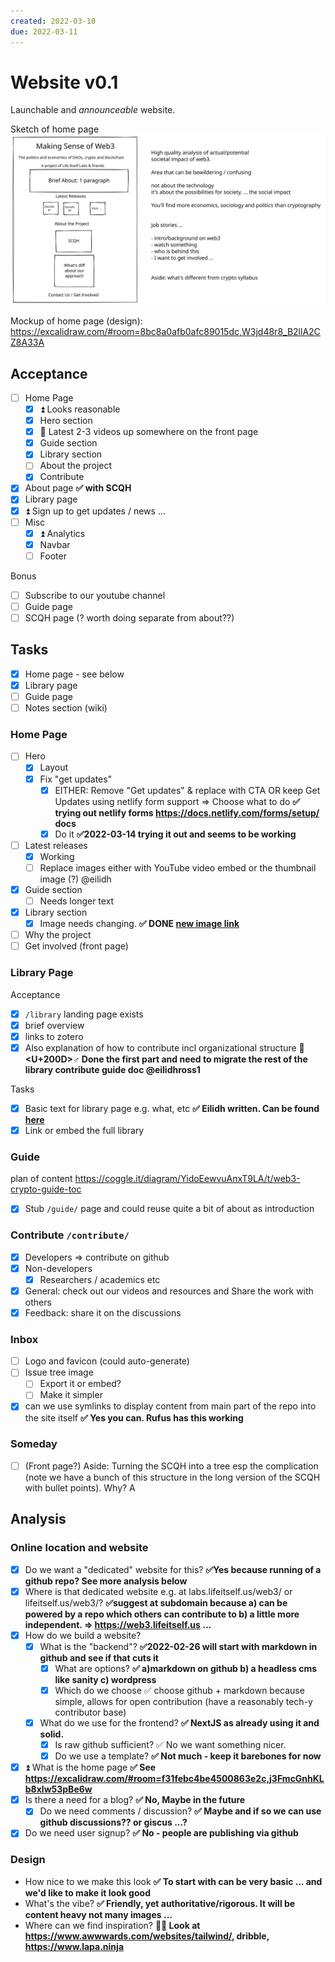 ```yaml
---
created: 2022-03-10
due: 2022-03-11
---
```


# Website v0.1

Launchable and *announceable* website.

Sketch of home page
![website-homepage-v0.1-2022-02-23.excalidraw](../../excalidraw/website-homepage-v0.1-2022-02-23.excalidraw.svg)

Mockup of home page (design): https://excalidraw.com/#room=8bc8a0afb0afc89015dc,W3jd48r8_B2llA2CZ8A33A

## Acceptance

* [ ] Home Page
  * [x] ⏫ Looks reasonable
  * [x] Hero section
  * [x] 🔼 Latest 2-3 videos up somewhere on the front page
  * [x] Guide section
  * [x] Library section
  * [ ] About the project
  * [x] Contribute
* [x] About page **✅ with SCQH**
* [x] Library page
* [x] ⏫ Sign up to get updates / news …
* [ ] Misc
  * [x] ⏫ Analytics
  * [x] Navbar
  * [ ] Footer

Bonus

* [ ] Subscribe to our youtube channel
* [ ] Guide page
* [ ] SCQH page (? worth doing separate from about??)

## Tasks

* [x] Home page - see below
* [x] Library page
* [ ] Guide page
* [ ] Notes section (wiki)

### Home Page

* [ ] Hero
  * [x] Layout
  * [x] Fix "get updates"
    * [x] EITHER: Remove "Get updates" & replace with CTA OR keep Get Updates using netlify form support => Choose what to do **✅ trying out netlify forms https://docs.netlify.com/forms/setup/ docs**
    * [x] Do it **✅2022-03-14 trying it out and seems to be working**
* [ ] Latest releases
  * [x] Working
  * [ ] Replace images either with YouTube video embed or the thumbnail image (?) @eilidh
* [x] Guide section
  * [ ] Needs longer text
* [x] Library section
  * [x] Image needs changing. **✅ DONE [new image link](https://res.cloudinary.com/ds7qslkd0/image/upload/v1646739680/Web3/undraw_bibliophile_re_xarc_ssxnqe.svg )**
* [ ] Why the project
* [ ] Get involved (front page)

### Library Page

Acceptance

* [x] `/library` landing page exists
* [x] brief overview
* [x] links to zotero
* [x] Also explanation of how to contribute incl organizational structure **🏃<U+200D>♂️ Done the first part and need to migrate the rest of the library contribute guide doc @eilidhross1**

Tasks

* [x] Basic text for library page e.g. what, etc **✅ Eilidh written. Can be found [here](https://docs.google.com/document/d/1CtQ5KsdicM_d4oI-Px7DZRls6OwxeBozVO3vgiXw7m8/edit#)**
* [x] Link or embed the full library

### Guide

plan of content https://coggle.it/diagram/YidoEewvuAnxT9LA/t/web3-crypto-guide-toc

* [x] Stub `/guide/` page and could reuse quite a bit of about as introduction

### Contribute `/contribute/`

* [x] Developers => contribute on github
* [x] Non-developers
  * [x] Researchers / academics etc
* [x] General: check out our videos and resources and Share the work with others
* [x] Feedback: share it on the discussions

### Inbox

* [ ] Logo and favicon (could auto-generate)
* [ ] Issue tree image
  * [ ] Export it or embed?
  * [ ] Make it simpler
* [x] can we use symlinks to display content from main part of the repo into the site itself **✅ Yes you can. Rufus has this working**

### Someday

* [ ] (Front page?) Aside: Turning the SCQH into a tree esp the complication (note we have a bunch of this structure in the long version of the SCQH with bullet points). Why? A

## Analysis

### Online location and website

* [x] Do we want a "dedicated" website for this? **✅Yes because running of a github repo? See more analysis below**
* [x] Where is that dedicated website e.g. at labs.lifeitself.us/web3/ or lifeitself.us/web3/? **✅suggest at subdomain because a) can be powered by a repo which others can contribute to b) a little more independent. => https://web3.lifeitself.us ...**
* [x] How do we build a website?
  * [x] What is the "backend"? **✅2022-02-26 will start with markdown in github and see if that cuts it**
    * [x] What are options? **✅ a)markdown on github b) a headless cms like sanity c) wordpress**
    * [x] Which do we choose ✅ choose github + markdown because simple, allows for open contribution (have a reasonably tech-y contributor base)
  * [x] What do we use for the frontend? **✅ NextJS as already using it and solid.**
    * [x] Is raw github sufficient? ✅ No we want something nicer.
    * [x] Do we use a template? **✅ Not much - keep it barebones for now**
* [x] ⏫ What is the home page **✅ See https://excalidraw.com/#room=f31febc4be4500863e2c,j3FmcGnhKLb8xlw53pBe6w** 
* [x] Is there a need for a blog? **✅ No, Maybe in the future**
  * [x] Do we need comments / discussion? **✅ Maybe and if so we can use github discussions?? or giscus ...?**
* [x] Do we need user signup? **✅ No - people are publishing via github**

### Design

* How nice to we make this look **✅ To start with can be very basic ... and we'd like to make it look good**
* What's the vibe? **✅ Friendly, yet authoritative/rigorous. It will be content heavy not many images ...**
* Where can we find inspiration? **🏃‍♂️ Look at https://www.awwwards.com/websites/tailwind/, dribble, https://www.lapa.ninja**
